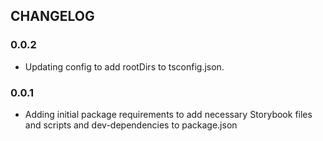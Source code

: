 ## CHANGELOG

### 0.0.2
- Updating config to add rootDirs to tsconfig.json.

### 0.0.1
- Adding initial package requirements to add necessary Storybook files and scripts and dev-dependencies to package.json
